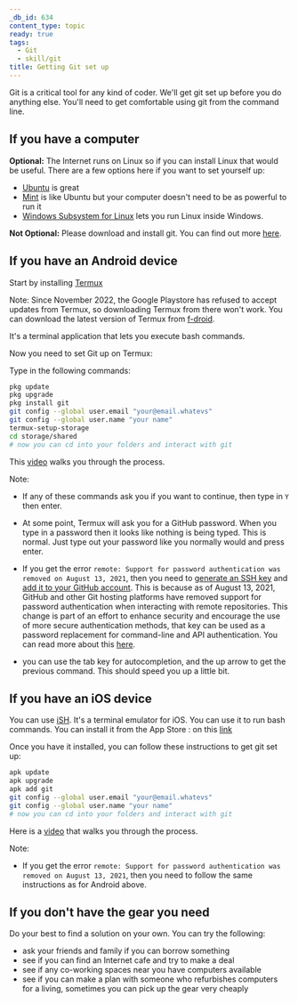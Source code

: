 ```yaml
---
_db_id: 634
content_type: topic
ready: true
tags:
  - Git
  - skill/git
title: Getting Git set up
---
```


Git is a critical tool for any kind of coder. We'll get git set up before you do anything else. You'll need to get comfortable using git from the command line.

## If you have a computer

**Optional:** The Internet runs on Linux so if you can install Linux that would be useful. There are a few options here if you want to set yourself up:

- [Ubuntu](https://ubuntu.com/) is great
- [Mint](https://linuxmint.com/) is like Ubuntu but your computer doesn't need to be as powerful to run it
- [Windows Subsystem for Linux](https://docs.microsoft.com/en-us/windows/wsl/install-win10) lets you run Linux inside Windows.

**Not Optional:** Please download and install git. You can find out more [here](https://git-scm.com/).

## If you have an Android device

Start by installing [Termux](https://play.google.com/store/apps/details?id=com.termux&hl=en_ZA)

Note: Since November 2022, the Google Playstore has refused to accept updates from Termux, so downloading Termux from there won't work. You can download the latest version of Termux from [f-droid](https://f-droid.org/en/packages/com.termux/).

It's a terminal application that lets you execute bash commands.

Now you need to set Git up on Termux:

Type in the following commands:

```bash
pkg update
pkg upgrade
pkg install git
git config --global user.email "your@email.whatevs"
git config --global user.name "your name"
termux-setup-storage
cd storage/shared
# now you can cd into your folders and interact with git
```

This [video](https://www.youtube.com/watch?v=DG3l9sxFVnY) walks you through the process.

Note:

- If any of these commands ask you if you want to continue, then type in `Y` then enter.
- At some point, Termux will ask you for a GitHub password. When you type in a password then it looks like nothing is being typed. This is normal. Just type out your password like you normally would and press enter.
- If you get the error `remote: Support for password authentication was removed on August 13, 2021`, then you need to [generate an SSH key](https://docs.github.com/en/github/authenticating-to-github/connecting-to-github-with-ssh/generating-a-new-ssh-key-and-adding-it-to-the-ssh-agent) and [add it to your GitHub account](https://docs.github.com/en/github/authenticating-to-github/connecting-to-github-with-ssh/adding-a-new-ssh-key-to-your-github-account). This is because as of August 13, 2021, GitHub and other Git hosting platforms have removed support for password authentication when interacting with remote repositories. This change is part of an effort to enhance security and encourage the use of more secure authentication methods, that key can be used as a password replacement for command-line and API authentication. You can read more about this [here](https://github.blog/2020-12-15-token-authentication-requirements-for-git-operations/).

- you can use the tab key for autocompletion, and the up arrow to get the previous command. This should speed you up a little bit.

## If you have an iOS device

You can use [iSH](https://ish.app/). It's a terminal emulator for iOS. You can use it to run bash commands. You can install it from the App Store : on this [link](https://apps.apple.com/za/app/ish-shell/id1436902243)

Once you have it installed, you can follow these instructions to get git set up:

```bash
apk update
apk upgrade
apk add git
git config --global user.email "your@email.whatevs"
git config --global user.name "your name"
# now you can cd into your folders and interact with git
```

Here is a [video](https://www.youtube.com/watch?v=-8HDJYEIAdQ) that walks you through the process.

Note:

- If you get the error `remote: Support for password authentication was removed on August 13, 2021`, then you need to follow the same instructions as for Android above.

## If you don't have the gear you need

Do your best to find a solution on your own. You can try the following:

- ask your friends and family if you can borrow something
- see if you can find an Internet cafe and try to make a deal
- see if any co-working spaces near you have computers available
- see if you can make a plan with someone who refurbishes computers for a living, sometimes you can pick up the gear very cheaply
